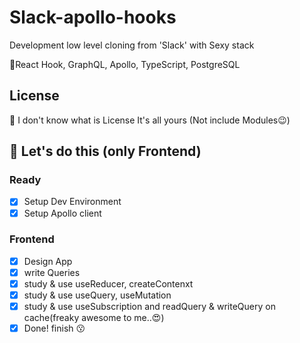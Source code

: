 # Slack-apollo-hooks

Development low level cloning from 'Slack' with Sexy stack

😤React Hook, GraphQL, Apollo, TypeScript, PostgreSQL

## License

🤔 I don't know what is License It's all yours
(Not include Modules😉)

## 👊 Let's do this (only Frontend)

### Ready

- [x] Setup Dev Environment
- [x] Setup Apollo client

### Frontend

- [x] Design App
- [x] write Queries
- [x] study & use useReducer, createContenxt
- [x] study & use useQuery, useMutation
- [x] study & use useSubscription and readQuery & writeQuery on cache(freaky awesome to me..😍)
- [x] Done! finish 😗
